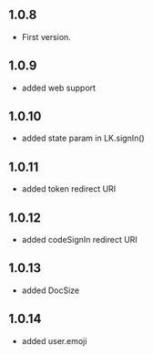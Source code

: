 ## 1.0.8

* First version.

## 1.0.9

* added web support

## 1.0.10

* added state param in LK.signIn()

## 1.0.11

* added token redirect URI

## 1.0.12

* added codeSignIn redirect URI

## 1.0.13

* added DocSize

## 1.0.14

* added user.emoji
  


